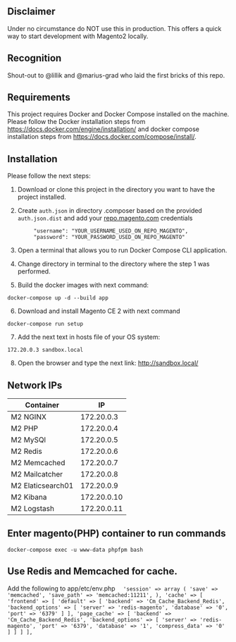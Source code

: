 ## Disclaimer
Under no circumstance do NOT use this in production. 
This offers a quick way to start development with Magento2 locally. 

## Recognition
Shout-out to @lillik and @marius-grad who laid the first bricks of this repo.

## Requirements
This project requires Docker and Docker Compose installed on the machine. Please follow the Docker installation steps from https://docs.docker.com/engine/installation/ and docker compose installation steps from https://docs.docker.com/compose/install/.

## Installation

Please follow the next steps:
1. Download or clone this project in the directory you want to have the project installed.
2. Create `auth.json` in directory .composer based on the provided `auth.json.dist` and add your [repo.magento.com](http://devdocs.magento.com/guides/v2.0/install-gde/prereq/connect-auth.html) credentials

            "username": "YOUR_USERNAME_USED_ON_REPO_MAGENTO",
            "password": "YOUR_PASSWORD_USED_ON_REPO_MAGENTO"

3. Open a terminal that allows you to run Docker Compose CLI application.
4. Change directory in terminal to the directory where the step 1 was performed.
5. Build the docker images with next command:

`docker-compose up -d --build app`

6. Download and install Magento CE 2 with next command

`docker-compose run setup`

7. Add the next text in hosts file of your OS system:

`172.20.0.3 sandbox.local`

8. Open the browser and type the next link: http://sandbox.local/

## Network IPs ##
| Container | IP |
|--------|--------|
|M2 NGINX|172.20.0.3|
|M2 PHP|172.20.0.4|
|M2 MySQl|172.20.0.5|
|M2 Redis|172.20.0.6|
|M2 Memcached|172.20.0.7|
|M2 Mailcatcher|172.20.0.8|
|M2 Elaticsearch01|172.20.0.9|
|M2 Kibana|172.20.0.10|
|M2 Logstash|172.20.0.11|


## Enter magento(PHP) container to run commands
`docker-compose exec -u www-data phpfpm bash`


## Use Redis and Memcached for cache.
Add the following to app/etc/env.php 
`   'session' =>
        array (
            'save' => 'memcached',
            'save_path' => 'memcached:11211',
        ),
    'cache' => [
        'frontend' => [
            'default' => [
                'backend' => 'Cm_Cache_Backend_Redis',
                'backend_options' => [
                    'server' => 'redis-magento',
                    'database' => '0',
                    'port' => '6379'
                ]
            ],
            'page_cache' => [
                'backend' => 'Cm_Cache_Backend_Redis',
                'backend_options' => [
                    'server' => 'redis-magento',
                    'port' => '6379',
                    'database' => '1',
                    'compress_data' => '0'
                ]
            ]
        ]
    ],
`


